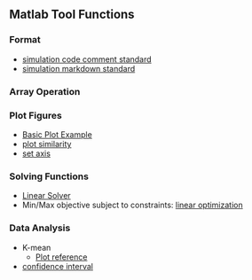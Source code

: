 Matlab Tool Functions
---

### Format
- [simulation code comment standard](./file/sim_comment.md)
- [simulation markdown standard](./file/sim_md_standard.md)

### Array Operation



### Plot Figures
- [Basic Plot Example](./file/plotFigure.m)
- [plot similarity](./file/plotSimilarity.md)
- [set axis](./file/setAxis.md)

### Solving Functions
- [Linear Solver](./file/LinearSolver.m)
- Min/Max objective subject to constraints: [linear optimization](./file/LPInequation.m)

### Data Analysis
- K-mean
  - [Plot reference](http://stackoverflow.com/questions/18091728/k-means-cluster-plot)
- [confidence interval](./file/confidenceInterval.m)
